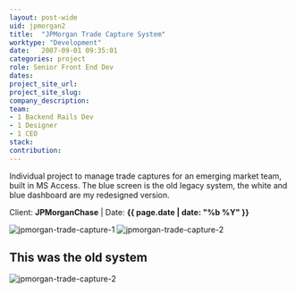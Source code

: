 ```yaml
---
layout: post-wide
uid: jpmorgan2
title:  "JPMorgan Trade Capture System"
worktype: "Development"
date:   2007-09-01 09:35:01
categories: project
role: Senior Front End Dev
dates:
project_site_url:
project_site_slug:
company_description:
team:
- 1 Backend Rails Dev
- 1 Designer
- 1 CEO
stack:
contribution:
---
```


<p>
  Individual project to manage trade captures for an emerging market team, built in MS Access. The blue screen is the old legacy system, the white and blue dashboard are my redesigned version.
</p>

<p class="meta">Client: <strong>JPMorganChase</strong> | Date: <strong>{{ page.date | date: "%b %Y" }}</strong></p>

<div class="showcase">
	<img src="/img/jpmorgan-trade-capture/islamic1.jpg" alt="jpmorgan-trade-capture-1">
	<img src="/img/jpmorgan-trade-capture/islamic2.jpg" alt="jpmorgan-trade-capture-2">
  <h2>This was the old system</h2>
	<img src="/img/jpmorgan-trade-capture/islamic3.jpg" alt="jpmorgan-trade-capture-2">
</div>
